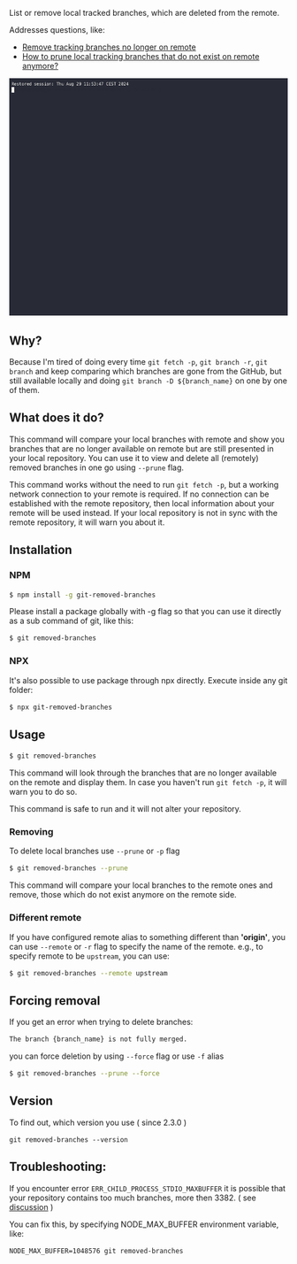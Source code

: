 List or remove local tracked branches, which are deleted from the remote.


Addresses questions, like:

* [Remove tracking branches no longer on remote](https://stackoverflow.com/questions/7726949/remove-tracking-branches-no-longer-on-remote)
* [How to prune local tracking branches that do not exist on remote anymore?](https://stackoverflow.com/questions/13064613/how-to-prune-local-tracking-branches-that-do-not-exist-on-remote-anymore/30494276#30494276)

![](https://github.com/nemisj/git-removed-branches/blob/master/usage.gif)

## Why?

Because I'm tired of doing every time `git fetch -p`, `git branch -r`, `git branch` and keep comparing which branches are gone from the GitHub, but still available locally and doing `git branch -D ${branch_name}` on one by one of them.

## What does it do?

This command will compare your local branches with remote and show you branches that are no longer available on remote but are still presented in your local repository. You can use it to view and delete all (remotely) removed branches in one go using `--prune` flag.

This command works without the need to run `git fetch -p`, but a working network connection to your remote is required. If no connection can be established with the remote repository, then local information about your remote will be used instead. If your local repository is not in sync with the remote repository, it will warn you about it.


## Installation

### NPM

```bash
$ npm install -g git-removed-branches
```

Please install a package globally with -g flag so that you can use it directly as a sub command of git, like this:

```bash
$ git removed-branches
```

### NPX

It's also possible to use package through npx directly. Execute inside any git folder:

```bash
$ npx git-removed-branches
```

## Usage

```bash
$ git removed-branches
```

This command will look through the branches that are no longer available on the remote and display them.
In case you haven't run `git fetch -p`, it will warn you to do so.

This command is safe to run and it will not alter your repository.


### Removing

To delete local branches use `--prune` or `-p` flag

```bash
$ git removed-branches --prune
```

This command will compare your local branches to the remote ones and remove, those which do not exist anymore on the remote side.

### Different remote

If you have configured remote alias to something different than **'origin'**, you can use `--remote` or `-r` flag to specify the name of the remote. e.g., to specify remote to be `upstream`, you can use:

```bash
$ git removed-branches --remote upstream
```

## Forcing removal

If you get an error when trying to delete branches:

```bash
The branch {branch_name} is not fully merged.
```

you can force deletion by using `--force` flag or use `-f` alias

```bash
$ git removed-branches --prune --force
```

## Version

To find out, which version you use ( since 2.3.0 )

```
git removed-branches --version
```

## Troubleshooting:


If you encounter error `ERR_CHILD_PROCESS_STDIO_MAXBUFFER` it is possible that your repository contains too much branches, more then 3382. ( see [discussion](https://github.com/nemisj/git-removed-branches/issues/11) )

You can fix this, by specifying NODE_MAX_BUFFER environment variable, like:

```
NODE_MAX_BUFFER=1048576 git removed-branches
```
